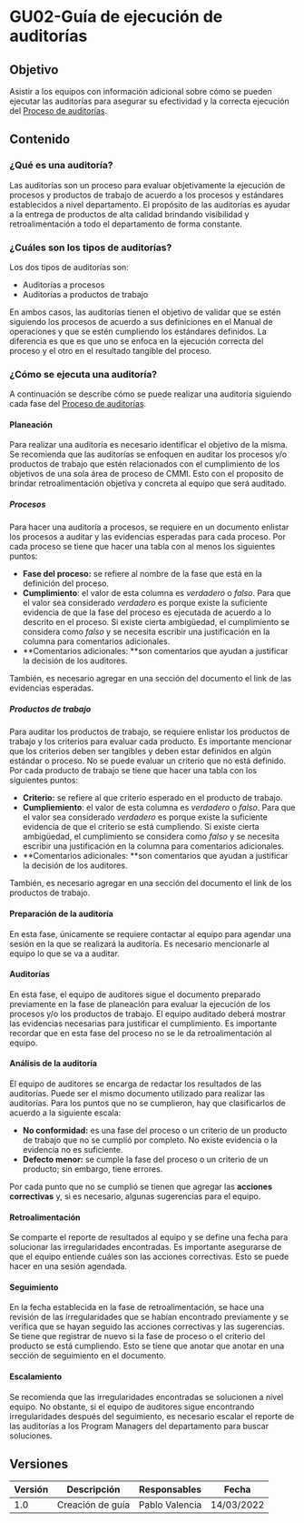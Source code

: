 # GU02-Guía de ejecución de auditorías

## Objetivo

Asistir a los equipos con información adicional sobre cómo se pueden ejecutar
las auditorías para asegurar su efectividad y la correcta ejecución del
[Proceso de auditorías](../Procesos/PR01.md).

## Contenido

### ¿Qué es una auditoría?

Las auditorías son un proceso para evaluar objetivamente la ejecución de
procesos y productos de trabajo de acuerdo a los procesos y estándares
establecidos a nivel departamento. El propósito de las auditorías es ayudar a la
entrega de productos de alta calidad brindando visibilidad y retroalimentación a
todo el departamento de forma constante.

### ¿Cuáles son los tipos de auditorías?

Los dos tipos de auditorías son:

- Auditorías a procesos
- Auditorías a productos de trabajo

En ambos casos, las auditorías tienen el objetivo de validar que se estén
siguiendo los procesos de acuerdo a sus definiciones en el Manual de operaciones
y que se estén cumpliendo los estándares definidos. La diferencia es que es que
uno se enfoca en la ejecución correcta del proceso y el otro en el resultado
tangible del proceso.

### ¿Cómo se ejecuta una auditoría?

A continuación se describe cómo se puede realizar una auditoría siguiendo cada
fase del [Proceso de auditorías](../Procesos/Auditorias.md).

#### Planeación

Para realizar una auditoría es necesario identificar el objetivo de la misma. Se
recomienda que las auditorías se enfoquen en auditar los procesos y/o productos
de trabajo que estén relacionados con el cumplimiento de los objetivos de una
sola área de proceso de CMMI. Esto con el proposito de brindar retroalimentación
objetiva y concreta al equipo que será auditado.

##### Procesos

Para hacer una auditoría a procesos, se requiere en un documento enlistar los
procesos a auditar y las evidencias esperadas para cada proceso. Por cada proceso
se tiene que hacer una tabla con al menos los siguientes puntos:

- **Fase del proceso:** se refiere al nombre de la fase que está en la
definición del proceso.
- **Cumplimiento**: el valor de esta columna es *verdadero* o *falso*. Para que
el valor sea considerado *verdadero* es porque existe la suficiente evidencia de que
la fase del proceso es ejecutada de acuerdo a lo descrito en el proceso. Si
existe cierta ambigüedad, el cumplimiento se considera como *falso* y se
necesita escribir una justificación en la columna para comentarios adicionales.
- **Comentarios adicionales: **son comentarios que ayudan a justificar la
decisión de los auditores.

También, es necesario agregar en una sección del documento el link de las
evidencias esperadas.

##### Productos de trabajo

Para auditar los productos de trabajo, se requiere enlistar los productos de
trabajo y los criterios para evaluar cada producto. Es importante mencionar que
los criterios deben ser tangibles y deben estar definidos en algún estándar o
proceso. No se puede evaluar un criterio que no está definido. Por cada
producto de trabajo se tiene que hacer una tabla con los siguientes puntos:

- **Criterio:** se refiere al que criterio esperado en el producto de trabajo.
- **Cumpliemiento**: el valor de esta columna es *verdadero* o *falso*. Para que
el valor sea considerado *verdadero* es porque existe la suficiente evidencia de que
el criterio se está cumpliendo. Si existe cierta ambigüedad, el cumplimiento se
considera como *falso* y se necesita escribir una justificación en la columna
para comentarios adicionales.
- **Comentarios adicionales: **son comentarios que ayudan a justificar la
decisión de los auditores.

También, es necesario agregar en una sección del documento el link de los
productos de trabajo.

#### Preparación de la auditoría

En esta fase, únicamente se requiere contactar al equipo para agendar una sesión
en la que se realizará la auditoría. Es necesario mencionarle al equipo lo que
se va a auditar.

#### Auditorías

En esta fase, el equipo de auditores sigue el documento preparado previamente en
la fase de planeación para evaluar la ejecución de los procesos y/o los
productos de trabajo. El equipo auditado deberá mostrar las evidencias
necesarias para justificar el cumplimiento. Es importante recordar que en esta
fase del proceso no se le da retroalimentación al equipo.

#### Análisis de la auditoría

El equipo de auditores se encarga de redactar los resultados de las auditorías.
Puede ser el mismo documento utilizado para realizar las auditorías. Para los
puntos que no se cumplieron, hay que clasificarlos de acuerdo a la siguiente
escala:

- **No conformidad:** es una fase del proceso o un criterio de un producto de
trabajo que no se cumplió por completo. No existe evidencia o la
evidencia no es suficiente.
- **Defecto menor:** se cumple la fase del proceso o un criterio de un producto;
sin embargo, tiene errores.

Por cada punto que no se cumplió se tienen que agregar las
**acciones correctivas** y, si es necesario, algunas sugerencias para el equipo.

#### Retroalimentación

Se comparte el reporte de resultados al equipo y se define una fecha para
solucionar las irregularidades encontradas. Es importante asegurarse de que el
equipo entiende cuáles son las acciones correctivas. Esto se puede hacer en una
sesión agendada.

#### Seguimiento

En la fecha establecida en la fase de retroalimentación, se hace una revisión de
las irregularidades que se habían encontrado previamente y se verifica que se
hayan seguido las acciones correctivas y las sugerencias. Se tiene que registrar
de nuevo si la fase de proceso o el criterio del producto se está cumpliendo.
Esto se tiene que anotar que anotar en una sección de seguimiento en el documento.

#### Escalamiento

Se recomienda que las irregularidades encontradas se solucionen a nivel equipo.
No obstante, si el equipo de auditores sigue encontrando irregularidades después
del seguimiento, es necesario escalar el reporte de las auditorías a los
Program Managers del departamento para buscar soluciones.

## Versiones

| Versión | Descripción      | Responsables   | Fecha      |
| ------- | ---------------- | -------------- | ---------- |
| 1.0     | Creación de guía | Pablo Valencia | 14/03/2022 |
